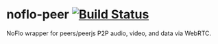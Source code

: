 # noflo-peer [![Build Status](https://secure.travis-ci.org/forresto/noflo-peer.png?branch=master)](http://travis-ci.org/forresto/noflo-peer)

NoFlo wrapper for peers/peerjs P2P audio, video, and data via WebRTC.